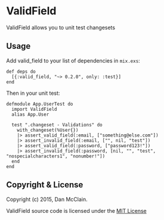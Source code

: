 # ValidField

ValidField allows you to unit test changesets

## Usage

Add valid_field to your list of dependencies in `mix.exs`:

    def deps do
      [{:valid_field, "~> 0.2.0", only: :test}]
    end

Then in your unit test:

    defmodule App.UserTest do
      import ValidField
      alias App.User

      test ".changeset - Validations" do
        with_changeset(%User{})
        |> assert_valid_field(:email, ["something@else.com"])
        |> assert_invalid_field(:email, ["", nil, "test"])
        |> assert_valid_field(:password, ["password123!"])
        |> assert_invalid_field(:password, [nil, "", "test", "nospecialcharacters1", "nonumber!"])
      end
    end

## Copyright & License

Copyright (c) 2015, Dan McClain.

ValidField source code is licensed under the [MIT License](http://opensource.org/licenses/MIT)
